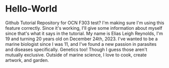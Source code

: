# Hello-World
 Github Tutorial Repository for OCN F303
test?
I'm making sure I'm using this feature correctly.
Since it's working, I'll give some information about myself since that's what it says in the tutorial.
My name is Elias Leigh Reynolds, I'm 19 and turning 20 years old on December 24th, 2023.
I've wanted to be a marine biologist since I was 11, and I've found a new passion in parasites and diseases specifically. Genetics too! Though I guess those aren't mutually exclusive. 
Outside of marine science, I love to cook, create artwork, and garden.
